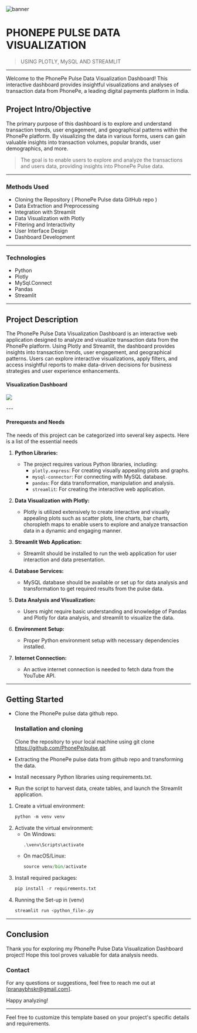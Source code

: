 ![banner](https://github.com/Bhskr25/PhonePe-Pulse-Data/assets/95600191/24eef167-2650-43b1-9320-09cafe5256a4)
#####
# PHONEPE PULSE DATA VISUALIZATION 
> USING PLOTLY, MySQL AND STREAMLIT
---
Welcome to the PhonePe Pulse Data Visualization Dashboard! This interactive dashboard provides insightful visualizations and analyses of transaction data from PhonePe, a leading digital payments platform in India.

## Project Intro/Objective

The primary purpose of this dashboard is to explore and understand transaction trends, user engagement, and geographical patterns within the PhonePe platform. By visualizing the data in various forms, users can gain valuable insights into transaction volumes, popular brands, user demographics, and more.
> The goal is to enable users to explore and analyze the transactions and users data, providing insights into PhonePe Pulse data.

---
### Methods Used
* Cloning the Repository ( PhonePe Pulse data GitHub repo )
* Data Extraction and Preprocessing
* Integration with Streamlit
* Data Visualization with Plotly
* Filtering and Interactivity
* User Interface Design 
* Dashboard Development
---
### Technologies
* Python
* Plotly
* MySql.Connect
* Pandas
* Streamlit
---
## Project Description
The PhonePe Pulse Data Visualization Dashboard is an interactive web application designed to analyze and visualize transaction data from the PhonePe platform. Using Plotly and Streamlit, the dashboard provides insights into transaction trends, user engagement, and geographical patterns. Users can explore interactive visualizations, apply filters, and access insightful reports to make data-driven decisions for business strategies and user experience enhancements.

#### Visualization Dashboard 
  <p><img src='https://github.com/Bhskr25/PhonePe-Pulse-Data/assets/95600191/9e65ed16-027d-47af-90b5-8c5c05700fb5' width='auto'></p>
---
       
#### Prerequests and Needs
The needs of this project can be categorized into several key aspects. Here is a list of the essential needs

1. **Python Libraries:**
   - The project requires various Python libraries, including:
     - `plotly.express`: For creating visually appealing plots and graphs.
     - `mysql-connector`: For connecting with MySQL database.
     - `pandas`: For data transformation, manipulation and analysis.
     - `streamlit`: For creating the interactive web application.
       
2. **Data Visualization with Plotly:**
   - Plotly is utilized extensively to create interactive and visually appealing plots such as scatter plots, line charts, bar charts, choropleth maps to enable users to explore and analyze transaction data in a dynamic and engaging manner.

3. **Streamlit Web Application:**
   - Streamlit should be installed to run the web application for user interaction and data presentation.

4. **Database Services:**
   - MySQL database should be available or set up for data analysis and transformation to get required results from the pulse data.

5. **Data Analysis and Visualization:**
   - Users might require basic understanding and knowledge of Pandas and Plotly for data analysis, and streamlit to visualize the data.

6. **Environment Setup:**
    - Proper Python environment setup with necessary dependencies installed.

7. **Internet Connection:**
    - An active internet connection is needed to fetch data from the YouTube API.
---
## Getting Started
- Clone the PhonePe pulse data github repo.
  ### Installation and cloning
  Clone the repository to your local machine using git clone https://github.com/PhonePe/pulse.git
  
- Extracting the PhonePe pulse data from github repo and transforming the data.
- Install necessary Python libraries using requirements.txt.
- Run the script to harvest data, create tables, and launch the Streamlit application.

1. Create a virtual environment:
    ```python
    python -m venv venv
    ```
2. Activate the virtual environment:
    - On Windows:
        ```python
        .\venv\Scripts\activate
        ```
    - On macOS/Linux:
        ```python
        source venv/bin/activate
        ```
3. Install required packages:
    ```python
    pip install -r requirements.txt
    ```
4. Running the Set-up in (venv)
    ```python
    streamlit run <python_file>.py
    ```
---

## Conclusion

Thank you for exploring my PhonePe Pulse Data Visualization Dashboard project! Hope this tool proves valuable for data analysis needs.

### Contact

For any questions or suggestions, feel free to reach me out at [pranaybhskr@gmail.com].

Happy analyzing!

---

Feel free to customize this template based on your project's specific details and requirements.
